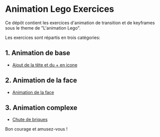 # Animation Lego Exercices

Ce dépôt contient les exercices d'animation de transition et de keyframes sous le theme de "L'animation Lego".

Les exercices sont répartis en trois catégories:
## 1. Animation de base

* [Ajout de la tête et du + en icone](lego-add/README.md)

## 2. Animation de la face

* [Animation de la face](face-animation/README.md)

## 3. Animation complexe

* [Chute de briques](fall-bricks/README.md)

Bon courage et amusez-vous !

